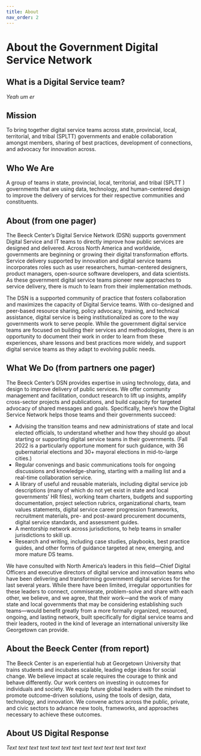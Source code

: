 ```yaml
---
title: About
nav_order: 2
---
```


# About the Government Digital Service Network

## What is a Digital Service team?
_Yeah um er_

## Mission
To bring together digital service teams across state, provincial, local, territorial, and tribal (SPLTT) governments and enable collaboration amongst members, sharing of best practices, development of connections, and advocacy for innovation across.

## Who We Are
A group of teams in state, provincial, local, territorial, and tribal (SPLTT ) governments that are using data, technology, and human-centered design to improve the delivery of services for their respective communities and constituents.

## About (from one pager)
The Beeck Center’s Digital Service Network (DSN) supports government Digital Service and IT teams to directly improve how public services are designed and delivered. Across North America and worldwide, governments are beginning or growing their digital transformation efforts. Service delivery supported by innovation and digital service teams incorporates roles such as user researchers, human-centered designers, product managers, open-source software developers, and data scientists. As these government digital service teams pioneer new approaches to service delivery, there is much to learn from their implementation methods. 

The DSN is a supported community of practice that fosters collaboration and maximizes the capacity of Digital Service teams. With co-designed and peer-based resource sharing, policy advocacy, training, and technical assistance, digital service is being institutionalized as core to the way governments work to serve people. While the government digital service teams are focused on building their services and methodologies, there is an opportunity to document their work in order to learn from these experiences, share lessons and best practices more widely, and support digital service teams as they adapt to evolving public needs.

## What We Do (from partners one pager)
The Beeck Center’s DSN provides expertise in using technology, data, and design to improve delivery of public services. We offer community management and facilitation, conduct research to lift up insights, amplify cross-sector projects and publications, and build capacity for targeted advocacy of shared messages and goals. Specifically, here’s how the Digital Service Network helps those teams and their governments succeed:

* Advising the transition teams and new administrations of state and local elected officials, to  understand whether and how they should go about starting or supporting digital service teams in their governments. (Fall 2022 is a particularly opportune moment for such guidance, with 36 gubernatorial elections and 30+ mayoral elections in mid-to-large cities.)
* Regular convenings and basic communications tools for ongoing discussions and knowledge-sharing, starting with a mailing list and a real-time collaboration service.
* A library of useful and reusable materials, including digital service job descriptions (many of which do not yet exist in state and local governments’ HR files), working team charters, budgets and supporting documentation, project selection rubrics, organizational charts, team values statements, digital service career progression frameworks, recruitment materials, pre- and post-award procurement documents, digital service standards, and assessment guides.
* A mentorship network across jurisdictions, to help teams in smaller jurisdictions to skill up.
* Research and writing, including case studies, playbooks, best practice guides, and other forms of guidance targeted at new, emerging, and more mature DS teams.

We have consulted with North America’s leaders in this field—Chief Digital Officers and executive directors of digital service and innovation teams who have been delivering and transforming government digital services for the last several years. While there have been limited, irregular opportunities for these leaders to connect, commiserate, problem-solve and share with each other, we believe, and we agree, that their work—and the work of many state and local governments that may be considering establishing such teams—would benefit greatly from a more formally organized, resourced, ongoing, and lasting network, built specifically for digital service teams and their leaders, rooted in the kind of leverage an international university like Georgetown can provide.

## About the Beeck Center (from report)
The Beeck Center is an experiential hub at Georgetown University that trains students and incubates scalable, leading edge ideas for social change. We believe impact at scale requires the courage to think and behave differently. Our work centers on investing in outcomes for individuals and society. We equip future global leaders with the mindset to promote outcome-driven solutions, using the tools of design, data, technology, and innovation. We convene actors across the public, private, and civic sectors to advance new tools, frameworks, and approaches necessary to achieve these outcomes. 

## About US Digital Response
_Text text text text text text text text text text text text text_


